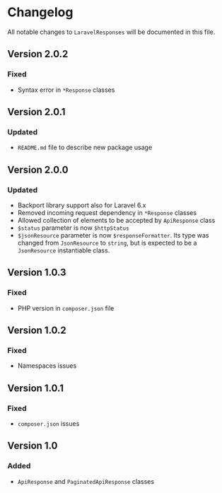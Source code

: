 # Changelog

All notable changes to `LaravelResponses` will be documented in this file.

## Version 2.0.2
### Fixed
- Syntax error in `*Response` classes

## Version 2.0.1
### Updated
- `README.md` file to describe new package usage

## Version 2.0.0
### Updated
- Backport library support also for Laravel 6.x
- Removed incoming request dependency in `*Response` classes
- Allowed collection of elements to be accepted by `ApiResponse` class
- `$status` parameter is now `$httpStatus`
- `$jsonResource` parameter is now `$responseFormatter`. Its type was changed from `JsonResource` to `string`, but is 
expected to be a `JsonResource` instantiable class.

## Version 1.0.3
### Fixed
- PHP version in `composer.json` file

## Version 1.0.2
### Fixed
- Namespaces issues

## Version 1.0.1
### Fixed
- `composer.json` issues

## Version 1.0
### Added
- `ApiResponse` and `PaginatedApiResponse` classes 
